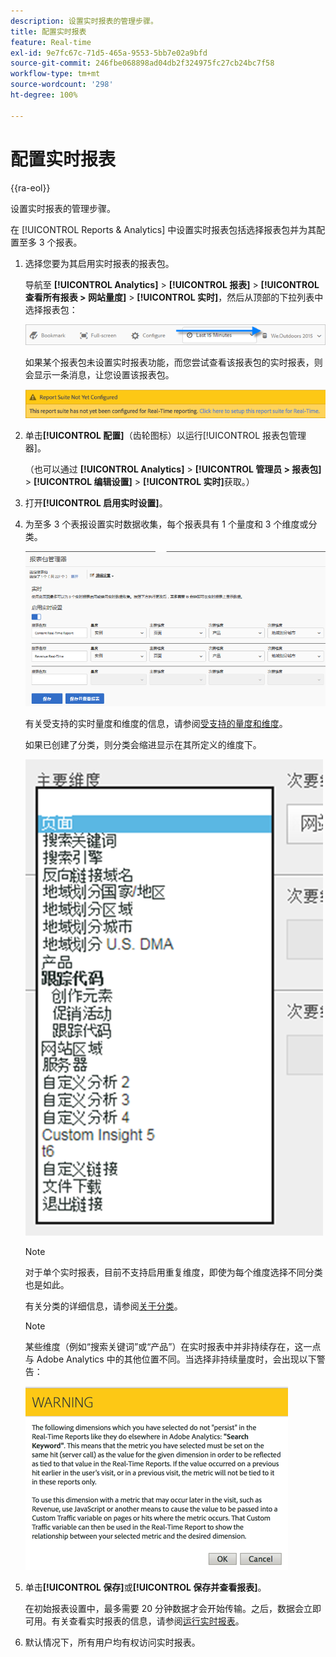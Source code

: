 ```yaml
---
description: 设置实时报表的管理步骤。
title: 配置实时报表
feature: Real-time
exl-id: 9e7fc67c-71d5-465a-9553-5bb7e02a9bfd
source-git-commit: 246fbe068898ad04db2f324975fc27cb24bc7f58
workflow-type: tm+mt
source-wordcount: '298'
ht-degree: 100%

---
```


# 配置实时报表

{{ra-eol}}

设置实时报表的管理步骤。

在 [!UICONTROL Reports &amp; Analytics] 中设置实时报表包括选择报表包并为其配置至多 3 个报表。

1. 选择您要为其启用实时报表的报表包。

   导航至 **[!UICONTROL Analytics]** > **[!UICONTROL 报表]** > **[!UICONTROL 查看所有报表 > 网站量度]** > **[!UICONTROL 实时]**，然后从顶部的下拉列表中选择报表包：

   ![](/help/admin/admin/c-manage-report-suites/c-edit-report-suites/realtime/assets/report_suite_selector.png)

   如果某个报表包未设置实时报表功能，而您尝试查看该报表包的实时报表，则会显示一条消息，让您设置该报表包。

   ![](/help/admin/admin/c-manage-report-suites/c-edit-report-suites/realtime/assets/rep_suite_not_set_up.png)

1. 单击&#x200B;**[!UICONTROL 配置]**（齿轮图标）以运行[!UICONTROL 报表包管理器]。

   （也可以通过 **[!UICONTROL Analytics]** > **[!UICONTROL 管理员 > 报表包]** > **[!UICONTROL 编辑设置]** > **[!UICONTROL 实时]**&#x200B;获取。）

1. 打开&#x200B;**[!UICONTROL 启用实时设置]**。
1. 为至多 3 个表报设置实时数据收集，每个报表具有 1 个量度和 3 个维度或分类。

   ![](assets/real_time_admin.png)

   有关受支持的实时量度和维度的信息，请参阅[受支持的量度和维度](/help/admin/admin/c-manage-report-suites/c-edit-report-suites/realtime/realtime-metrics.md)。

   如果已创建了分类，则分类会缩进显示在其所定义的维度下。

   ![](assets/classifications.png)

   >[!NOTE]
   >
   >对于单个实时报表，目前不支持启用重复维度，即使为每个维度选择不同分类也是如此。

   有关分类的详细信息，请参阅[关于分类](/help/components/classifications/c-classifications.md)。

   >[!NOTE]
   >
   >某些维度（例如“搜索关键词”或“产品”）在实时报表中并非持续存在，这一点与 Adobe Analytics 中的其他位置不同。当选择非持续量度时，会出现以下警告：

   ![](/help/admin/admin/c-manage-report-suites/c-edit-report-suites/realtime/assets/warning_dimensions.png)

1. 单击&#x200B;**[!UICONTROL 保存]**&#x200B;或&#x200B;**[!UICONTROL 保存并查看报表]**。

   在初始报表设置中，最多需要 20 分钟数据才会开始传输。之后，数据会立即可用。有关查看实时报表的信息，请参阅[运行实时报表](https://experienceleague.adobe.com/docs/analytics/analyze/reports-analytics/t-running-report-types.html?lang=zh-Hans)。

1. 默认情况下，所有用户均有权访问实时报表。
